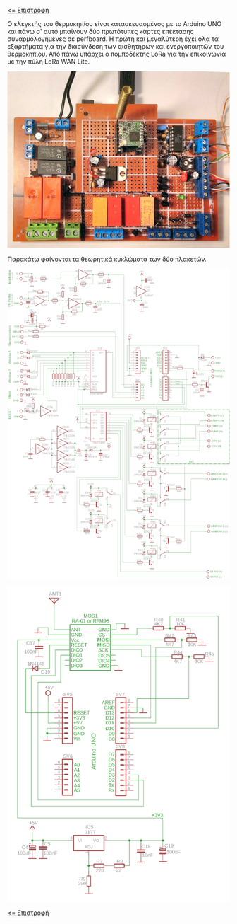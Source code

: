 <a href="../README.md"><= Επιστροφή</a><br>

<p>Ο ελεγκτής του θερμοκηπίου είναι κατασκευασμένος με το Arduino UNO και πάνω σ' αυτό μπαίνουν δύο πρωτότυπες κάρτες επέκτασης συναρμολογημένες σε perfboard. Η πρώτη και μεγαλύτερη έχει όλα τα εξαρτήματα για την διασύνδεση των αισθητήρων και ενεργοποιητών του θερμοκηπίου. Από πάνω υπάρχει ο πομποδέκτης LoRa για την επικοινωνία με την πύλη LoRa WAN Lite.</p>
  <p align="center"><img src="../LoRaWan_Lite/AVR_Node/hardware/thermo_node1.jpg" width="800"></p>
<p>Παρακάτω φαίνονται τα θεωρητικά κυκλώματα των δύο πλακετών.</p>
  <p align="center"><img src="../LoRaWan_Lite/AVR_Node/hardware/thermo_node1.png" width="800"></p>
  <p align="center"><img src="../LoRaWan_Lite/AVR_Node/hardware/thermo_node2.png" width="800"></p>

  <a href="../README.md"><= Επιστροφή</a><br>


